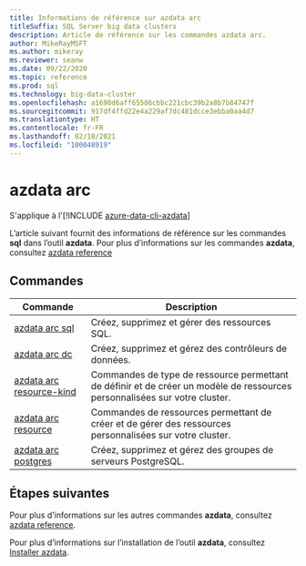 ```yaml
---
title: Informations de référence sur azdata arc
titleSuffix: SQL Server big data clusters
description: Article de référence sur les commandes azdata arc.
author: MikeRayMSFT
ms.author: mikeray
ms.reviewer: seanw
ms.date: 09/22/2020
ms.topic: reference
ms.prod: sql
ms.technology: big-data-cluster
ms.openlocfilehash: a1690d6aff65586cbbc221cbc39b2a8b7b84747f
ms.sourcegitcommit: 917df4ffd22e4a229af7dc481dcce3ebba0aa4d7
ms.translationtype: HT
ms.contentlocale: fr-FR
ms.lasthandoff: 02/10/2021
ms.locfileid: "100048919"
---
```

# <a name="azdata-arc"></a>azdata arc

S'applique à l'[!INCLUDE [azure-data-cli-azdata](../../includes/azure-data-cli-azdata.md)]

L’article suivant fournit des informations de référence sur les commandes **sql** dans l’outil **azdata**. Pour plus d’informations sur les commandes **azdata**, consultez [azdata reference](reference-azdata.md)

## <a name="commands"></a>Commandes

|Commande|Description|
| --- | --- |
[azdata arc sql](reference-azdata-arc-sql.md) | Créez, supprimez et gérer des ressources SQL.
[azdata arc dc](reference-azdata-arc-dc.md) | Créez, supprimez et gérez des contrôleurs de données.
[azdata arc resource-kind](reference-azdata-arc-resource-kind.md) | Commandes de type de ressource permettant de définir et de créer un modèle de ressources personnalisées sur votre cluster.
[azdata arc resource](reference-azdata-arc-resource.md) | Commandes de ressources permettant de créer et de gérer des ressources personnalisées sur votre cluster.
[azdata arc postgres](reference-azdata-arc-postgres.md) | Créez, supprimez et gérez des groupes de serveurs PostgreSQL.

## <a name="next-steps"></a>Étapes suivantes

Pour plus d’informations sur les autres commandes **azdata**, consultez [azdata reference](reference-azdata.md). 

Pour plus d’informations sur l’installation de l’outil **azdata**, consultez [Installer azdata](..\install\deploy-install-azdata.md).

